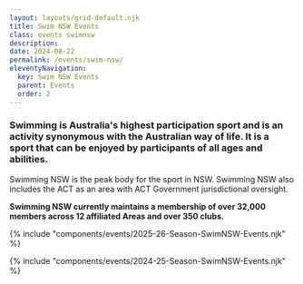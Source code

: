 ```yaml
---
layout: layouts/grid-default.njk
title: Swim NSW Events
class: events swimnsw
description: 
date: 2024-08-22
permalink: /events/swim-nsw/
eleventyNavigation:
  key: Swim NSW Events
  parent: Events
  order: 2
---
```

<h3>Swimming is Australia's highest participation sport and is an activity synonymous with the Australian way of life. It is a sport that can be enjoyed by participants of all ages and abilities.</h3>

Swimming NSW is the peak body for the sport in NSW. Swimming NSW also includes the ACT as an area with ACT Government jurisdictional oversight. 

<p><strong>Swimming NSW currently maintains a membership of over 32,000 members across 12 affiliated Areas and over 350 clubs.</strong></p>


{% include "components/events/2025-26-Season-SwimNSW-Events.njk" %}

<div class="eightypercentborder"></div>

{% include "components/events/2024-25-Season-SwimNSW-Events.njk" %}